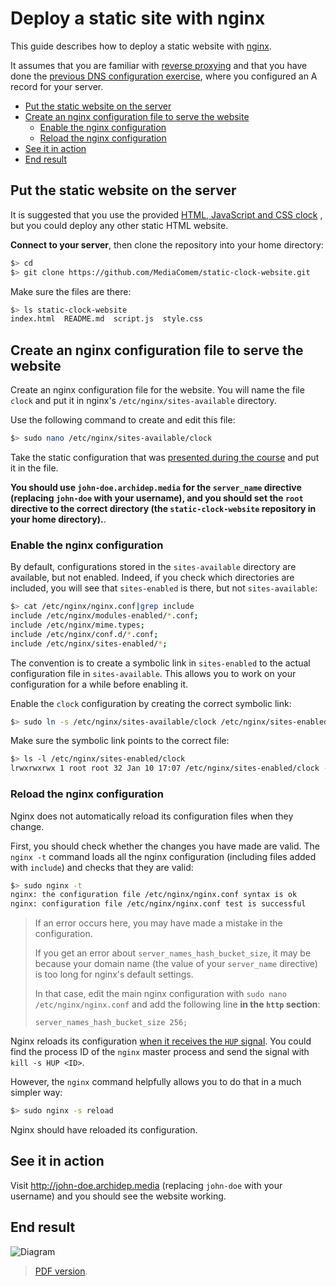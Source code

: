 # Deploy a static site with nginx

This guide describes how to deploy a static website with [nginx][nginx].

It assumes that you are familiar with [reverse proxying][slides]
and that you have done the [previous DNS configuration exercise][previous-ex],
where you configured an A record for your server.

<!-- START doctoc generated TOC please keep comment here to allow auto update -->
<!-- DON'T EDIT THIS SECTION, INSTEAD RE-RUN doctoc TO UPDATE -->


- [Put the static website on the server](#put-the-static-website-on-the-server)
- [Create an nginx configuration file to serve the website](#create-an-nginx-configuration-file-to-serve-the-website)
  - [Enable the nginx configuration](#enable-the-nginx-configuration)
  - [Reload the nginx configuration](#reload-the-nginx-configuration)
- [See it in action](#see-it-in-action)
- [End result](#end-result)

<!-- END doctoc generated TOC please keep comment here to allow auto update -->



## Put the static website on the server

It is suggested that you use the provided [HTML, JavaScript and CSS clock][repo]
, but you could deploy any other static HTML website.

**Connect to your server**, then clone the repository into your home directory:

```bash
$> cd
$> git clone https://github.com/MediaComem/static-clock-website.git
```

Make sure the files are there:

```bash
$> ls static-clock-website
index.html  README.md  script.js  style.css
```



## Create an nginx configuration file to serve the website

Create an nginx configuration file for the website.
You will name the file `clock` and put it in nginx's `/etc/nginx/sites-available` directory.

Use the following command to create and edit this file:

```bash
$> sudo nano /etc/nginx/sites-available/clock
```

Take the static configuration that was [presented during the course][nginx-static-conf] and put it in the file.

**You should use `john-doe.archidep.media` for the `server_name` directive (replacing `john-doe` with your username),
and you should set the `root` directive to the correct directory (the `static-clock-website` repository in your home directory).**.

### Enable the nginx configuration

By default, configurations stored in the `sites-available` directory are available, but not enabled.
Indeed, if you check which directories are included, you will see that `sites-enabled` is there, but not `sites-available`:

```bash
$> cat /etc/nginx/nginx.conf|grep include
include /etc/nginx/modules-enabled/*.conf;
include /etc/nginx/mime.types;
include /etc/nginx/conf.d/*.conf;
include /etc/nginx/sites-enabled/*;
```

The convention is to create a symbolic link in `sites-enabled` to the actual configuration file in `sites-available`.
This allows you to work on your configuration for a while before enabling it.

Enable the `clock` configuration by creating the correct symbolic link:

```bash
$> sudo ln -s /etc/nginx/sites-available/clock /etc/nginx/sites-enabled/clock
```

Make sure the symbolic link points to the correct file:

```bash
$> ls -l /etc/nginx/sites-enabled/clock
lrwxrwxrwx 1 root root 32 Jan 10 17:07 /etc/nginx/sites-enabled/clock -> /etc/nginx/sites-available/clock
```

### Reload the nginx configuration

Nginx does not automatically reload its configuration files when they change.

First, you should check whether the changes you have made are valid.
The `nginx -t` command loads all the nginx configuration (including files added with `include`)
and checks that they are valid:

```bash
$> sudo nginx -t
nginx: the configuration file /etc/nginx/nginx.conf syntax is ok
nginx: configuration file /etc/nginx/nginx.conf test is successful
```

> If an error occurs here, you may have made a mistake in the configuration.
>
> If you get an error about `server_names_hash_bucket_size`,
> it may be because your domain name (the value of your `server_name` directive)
> is too long for nginx's default settings.
>
> In that case, edit the main nginx configuration with `sudo nano /etc/nginx/nginx.conf`
> and add the following line **in the `http` section**:
>
>     server_names_hash_bucket_size 256;

Nginx reloads its configuration [when it receives the `HUP` signal][nginx-signals].
You could find the process ID of the `nginx` master process and send the signal with `kill -s HUP <ID>`.

However, the `nginx` command helpfully allows you to do that in a much simpler way:

```bash
$> sudo nginx -s reload
```

Nginx should have reloaded its configuration.



## See it in action

Visit http://john-doe.archidep.media (replacing `john-doe` with your username)
and you should see the website working.



## End result

![Diagram](nginx-static-deployment.png)

> [PDF version](nginx-static-deployment.pdf).



[nginx]: http://nginx.org/
[nginx-signals]: http://nginx.org/en/docs/control.html
[nginx-static]: https://docs.nginx.com/nginx/admin-guide/web-server/serving-static-content/
[nginx-static-conf]: https://mediacomem.github.io/comem-archidep/2019-2020/subjects/reverse-proxy/?home=MediaComem%2Fcomem-archidep%23readme#28
[previous-ex]: dns-configuration.md
[repo]: https://github.com/MediaComem/static-clock-website
[slides]: https://mediacomem.github.io/comem-archidep/2019-2020/subjects/reverse-proxy/?home=MediaComem%2Fcomem-archidep%23readme#1
